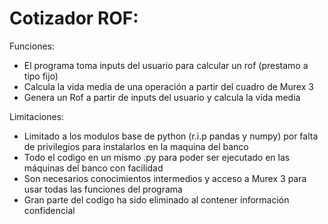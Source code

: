 # Cotizador ROF:

Funciones:

- El programa toma inputs del usuario para calcular un rof (prestamo a tipo fijo)
- Calcula la vida media de una operación a partir del cuadro de Murex 3
- Genera un Rof a partir de inputs del usuario y calcula la vida media

Limitaciones:

- Limitado a los modulos base de python (r.i.p pandas y numpy) por falta de privilegios para instalarlos en la maquina del banco
- Todo el codigo en un mismo .py para poder ser ejecutado en las máquinas del banco con facilidad
- Son necesarios conocimientos intermedios y acceso a Murex 3 para usar todas las funciones del programa
- Gran parte del codigo ha sido eliminado al contener información confidencial

